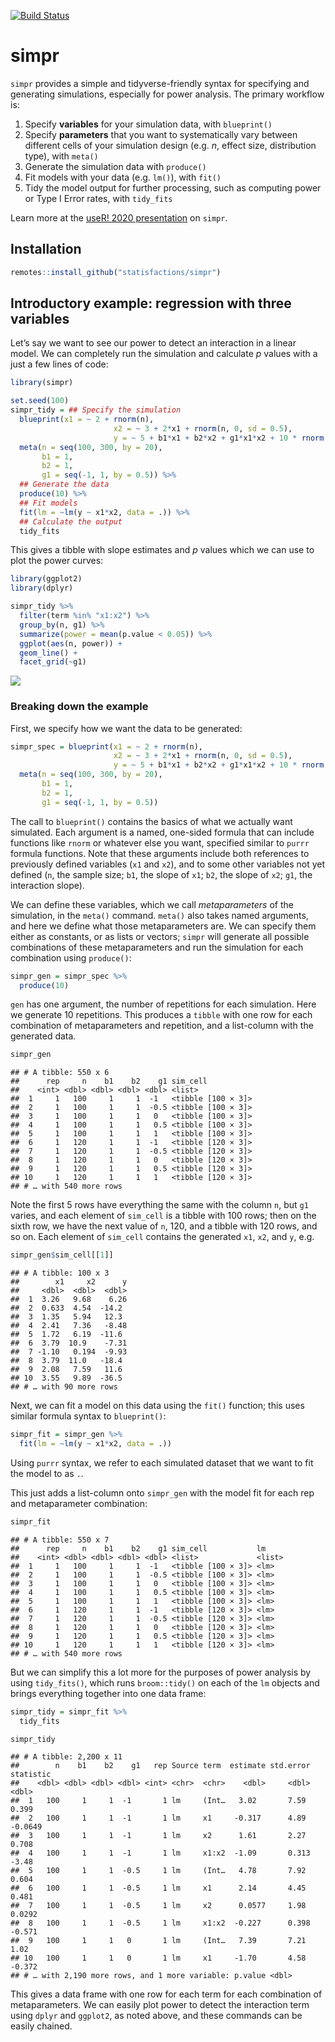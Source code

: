 [![Build
Status](https://travis-ci.com/statisfactions/simpr.svg?branch=master)](https://travis-ci.com/statisfactions/simpr)

simpr
=====

`simpr` provides a simple and tidyverse-friendly syntax for specifying
and generating simulations, especially for power analysis. The primary
workflow is:

1.  Specify **variables** for your simulation data, with `blueprint()`
2.  Specify **parameters** that you want to systematically vary between
    different cells of your simulation design (e.g. *n*, effect size,
    distribution type), with `meta()`
3.  Generate the simulation data with `produce()`
4.  Fit models with your data (e.g. `lm()`), with `fit()`
5.  Tidy the model output for further processing, such as computing
    power or Type I Error rates, with `tidy_fits`
    
Learn more at the [useR! 2020 presentation](https://www.youtube.com/watch?v=MkfMSe9re2U) on `simpr`.

Installation
------------

``` r
remotes::install_github("statisfactions/simpr")
```

Introductory example: regression with three variables
-----------------------------------------------------

Let’s say we want to see our power to detect an interaction in a linear
model. We can completely run the simulation and calculate *p* values
with a just a few lines of code:

``` r
library(simpr)

set.seed(100)
simpr_tidy = ## Specify the simulation
  blueprint(x1 = ~ 2 + rnorm(n),
                       x2 = ~ 3 + 2*x1 + rnorm(n, 0, sd = 0.5),
                       y = ~ 5 + b1*x1 + b2*x2 + g1*x1*x2 + 10 * rnorm(n)) %>%
  meta(n = seq(100, 300, by = 20),
       b1 = 1,
       b2 = 1,
       g1 = seq(-1, 1, by = 0.5)) %>% 
  ## Generate the data
  produce(10) %>% 
  ## Fit models
  fit(lm = ~lm(y ~ x1*x2, data = .)) %>% 
  ## Calculate the output
  tidy_fits
```

This gives a tibble with slope estimates and *p* values which we can use
to plot the power curves:

``` r
library(ggplot2)
library(dplyr)

simpr_tidy %>%
  filter(term %in% "x1:x2") %>%
  group_by(n, g1) %>%
  summarize(power = mean(p.value < 0.05)) %>%
  ggplot(aes(n, power)) +
  geom_line() +
  facet_grid(~g1)
```

![](README_files/figure-markdown_github/unnamed-chunk-3-1.png)

### Breaking down the example

First, we specify how we want the data to be generated:

``` r
simpr_spec = blueprint(x1 = ~ 2 + rnorm(n),
                       x2 = ~ 3 + 2*x1 + rnorm(n, 0, sd = 0.5),
                       y = ~ 5 + b1*x1 + b2*x2 + g1*x1*x2 + 10 * rnorm(n)) %>%
  meta(n = seq(100, 300, by = 20),
       b1 = 1,
       b2 = 1,
       g1 = seq(-1, 1, by = 0.5))
```

The call to `blueprint()` contains the basics of what we actually want
simulated. Each argument is a named, one-sided formula that can include
functions like `rnorm` or whatever else you want, specified similar to
`purrr` formula functions. Note that these arguments include both
references to previously defined variables (`x1` and `x2`), and to some
other variables not yet defined (`n`, the sample size; `b1`, the slope
of `x1`; `b2`, the slope of `x2`; `g1`, the interaction slope).

We can define these variables, which we call *metaparameters* of the
simulation, in the `meta()` command. `meta()` also takes named
arguments, and here we define what those metaparameters are. We can
specify them either as constants, or as lists or vectors; `simpr` will
generate all possible combinations of these metaparameters and run the
simulation for each combination using `produce()`:

``` r
simpr_gen = simpr_spec %>% 
  produce(10)
```

`gen` has one argument, the number of repetitions for each simulation.
Here we generate 10 repetitions. This produces a `tibble` with one row
for each combination of metaparameters and repetition, and a list-column
with the generated data.

``` r
simpr_gen
```

    ## # A tibble: 550 x 6
    ##      rep     n    b1    b2    g1 sim_cell          
    ##    <int> <dbl> <dbl> <dbl> <dbl> <list>            
    ##  1     1   100     1     1  -1   <tibble [100 × 3]>
    ##  2     1   100     1     1  -0.5 <tibble [100 × 3]>
    ##  3     1   100     1     1   0   <tibble [100 × 3]>
    ##  4     1   100     1     1   0.5 <tibble [100 × 3]>
    ##  5     1   100     1     1   1   <tibble [100 × 3]>
    ##  6     1   120     1     1  -1   <tibble [120 × 3]>
    ##  7     1   120     1     1  -0.5 <tibble [120 × 3]>
    ##  8     1   120     1     1   0   <tibble [120 × 3]>
    ##  9     1   120     1     1   0.5 <tibble [120 × 3]>
    ## 10     1   120     1     1   1   <tibble [120 × 3]>
    ## # … with 540 more rows

Note the first 5 rows have everything the same with the column `n`, but
`g1` varies, and each element of `sim_cell` is a tibble with 100 rows;
then on the sixth row, we have the next value of `n`, 120, and a tibble
with 120 rows, and so on. Each element of `sim_cell` contains the
generated `x1`, `x2`, and `y`, e.g.

``` r
simpr_gen$sim_cell[[1]]
```

    ## # A tibble: 100 x 3
    ##        x1     x2      y
    ##     <dbl>  <dbl>  <dbl>
    ##  1  3.26   9.68    6.26
    ##  2  0.633  4.54  -14.2 
    ##  3  1.35   5.94   12.3 
    ##  4  2.41   7.36   -8.48
    ##  5  1.72   6.19  -11.6 
    ##  6  3.79  10.9    -7.31
    ##  7 -1.10   0.194  -9.93
    ##  8  3.79  11.0   -18.4 
    ##  9  2.08   7.59   11.6 
    ## 10  3.55   9.89  -36.5 
    ## # … with 90 more rows

Next, we can fit a model on this data using the `fit()` function; this
uses similar formula syntax to `blueprint()`:

``` r
simpr_fit = simpr_gen %>% 
  fit(lm = ~lm(y ~ x1*x2, data = .))
```

Using `purrr` syntax, we refer to each simulated dataset that we want to
fit the model to as `.`.

This just adds a list-column onto `simpr_gen` with the model fit for
each rep and metaparameter combination:

``` r
simpr_fit
```

    ## # A tibble: 550 x 7
    ##      rep     n    b1    b2    g1 sim_cell           lm    
    ##    <int> <dbl> <dbl> <dbl> <dbl> <list>             <list>
    ##  1     1   100     1     1  -1   <tibble [100 × 3]> <lm>  
    ##  2     1   100     1     1  -0.5 <tibble [100 × 3]> <lm>  
    ##  3     1   100     1     1   0   <tibble [100 × 3]> <lm>  
    ##  4     1   100     1     1   0.5 <tibble [100 × 3]> <lm>  
    ##  5     1   100     1     1   1   <tibble [100 × 3]> <lm>  
    ##  6     1   120     1     1  -1   <tibble [120 × 3]> <lm>  
    ##  7     1   120     1     1  -0.5 <tibble [120 × 3]> <lm>  
    ##  8     1   120     1     1   0   <tibble [120 × 3]> <lm>  
    ##  9     1   120     1     1   0.5 <tibble [120 × 3]> <lm>  
    ## 10     1   120     1     1   1   <tibble [120 × 3]> <lm>  
    ## # … with 540 more rows

But we can simplify this a lot more for the purposes of power analysis
by using `tidy_fits()`, which runs `broom::tidy()` on each of the `lm`
objects and brings everything together into one data frame:

``` r
simpr_tidy = simpr_fit %>% 
  tidy_fits

simpr_tidy
```

    ## # A tibble: 2,200 x 11
    ##        n    b1    b2    g1   rep Source term  estimate std.error statistic
    ##    <dbl> <dbl> <dbl> <dbl> <int> <chr>  <chr>    <dbl>     <dbl>     <dbl>
    ##  1   100     1     1  -1       1 lm     (Int…   3.02       7.59     0.399 
    ##  2   100     1     1  -1       1 lm     x1     -0.317      4.89    -0.0649
    ##  3   100     1     1  -1       1 lm     x2      1.61       2.27     0.708 
    ##  4   100     1     1  -1       1 lm     x1:x2  -1.09       0.313   -3.48  
    ##  5   100     1     1  -0.5     1 lm     (Int…   4.78       7.92     0.604 
    ##  6   100     1     1  -0.5     1 lm     x1      2.14       4.45     0.481 
    ##  7   100     1     1  -0.5     1 lm     x2      0.0577     1.98     0.0292
    ##  8   100     1     1  -0.5     1 lm     x1:x2  -0.227      0.398   -0.571 
    ##  9   100     1     1   0       1 lm     (Int…   7.39       7.21     1.02  
    ## 10   100     1     1   0       1 lm     x1     -1.70       4.58    -0.372 
    ## # … with 2,190 more rows, and 1 more variable: p.value <dbl>

This gives a data frame with one row for each term for each combination
of metaparameters. We can easily plot power to detect the interaction
term using `dplyr` and `ggplot2`, as noted above, and these commands can
be easily chained.
